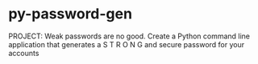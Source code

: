 # py-password-gen
PROJECT:
Weak passwords are no good. Create a Python command line application that generates a S T R O N G and secure password for your accounts
